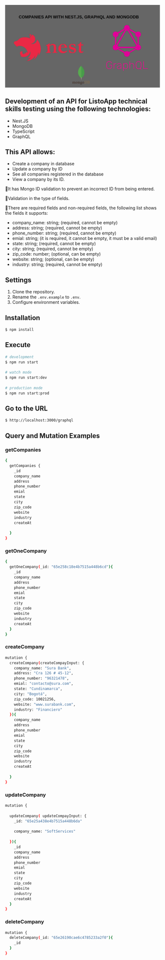 <p align="center">
  <a target="blank"><img src="./img/nest-graphql.png" width="800" heigth="800" alt="Nest API with GraphQL" /></a>
</p>



## Development of an API for ListoApp technical skills testing using the following technologies:
  - Nest.JS
  - MongoDB
  - TypeScript
  - GraphQL

## This API allows:
  - Create a company in database
  - Update a company by ID
  - See all companies registered in the database
  - View a company by its ID.

🔸It has Mongo ID validation to prevent an incorrect ID from being entered.

🔸Validation in the type of fields.

🔸There are required fields and non-required fields, the following list shows the fields it supports:	
  - company_name: string; (required, cannot be empty)
  - address: string; (required, cannot be empty)
  - phone_number: string; (required, cannot be empty)
  - emial: string; (it is required, it cannot be empty, it must be a valid email)
  - state: string; (required, cannot be empty)
  - city: string; (required, cannot be empty)
  - zip_code: number; (optional, can be empty)
  - website: string; (optional, can be empty)
  - industry: string; (required, cannot be empty)

 

## Settings
  1. Clone the repository.
  2. Rename the ```.env.example``` to ```.env```.
  3. Configure environment variables.

## Installation

```bash
$ npm install
```

## Execute

```bash
# development
$ npm run start

# watch mode
$ npm run start:dev

# production mode
$ npm run start:prod
```

## Go to the URL

```bash
$ http://localhost:3000/graphql
```

## Query and Mutation Examples

### getCompanies
```bash
{
  getCompanies {
  	_id
    company_name
    address
    phone_number
    emial
    state 
    city
    zip_code
    website
    industry
    createAt
    
  }
}
```
### getOneCompany
```bash
{
  getOneCompany(_id: "65e258c18e4b7515a448b6cd"){
    _id
    company_name
    address
    phone_number
    emial
    state 
    city
    zip_code
    website
    industry
    createAt
  }
}
```
### createCompany
```bash
mutation {
  createCompany(createCompayInput: {
    company_name: "Sura Bank",
    address: "Cra 126 # 45-12",
    phone_number: "96321478",
    emial: "contacto@sura.com",
    state: "Cundinamarca",
    city: "Bogotá",
    zip_code: 10021256,
    website: "www.surabank.com",
    industry: "Financiero"
  }){
    company_name
    address
    phone_number
    emial
    state 
    city
    zip_code
    website
    industry
    createAt
    
  }
}
```
### updateCompany
```bash
mutation {
  
  updateCompany( updateCompayInput: {
    _id: "65e25a438e4b7515a448b6da"
   
   	company_name: "SoftServices"
    
  }){
    _id
    company_name
    address
    phone_number
    emial
    state 
    city
    zip_code
    website
    industry
    createAt
  }
}
```
### deleteCompany
```bash
mutation {
  deleteCompany(_id: "65e26190cae6c4785233a2f0"){
    _id
  }
}
```
